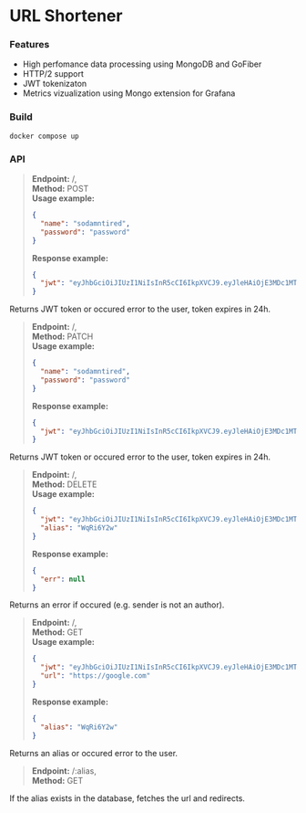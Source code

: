 # URL Shortener
### Features

- High perfomance data processing using MongoDB and GoFiber
- HTTP/2 support
- JWT tokenizaton
- Metrics vizualization using Mongo extension for Grafana

### Build
```
docker compose up
```

### API

> **Endpoint:** /,<br> **Method:** POST <br> **Usage example:**
> ```json
> {
>   "name": "sodamntired",
>   "password": "password"
> }
> ```
> **Response example:**
> ```json
> {
>   "jwt": "eyJhbGciOiJIUzI1NiIsInR5cCI6IkpXVCJ9.eyJleHAiOjE3MDc1MTQ2MjQsIm5hbWUiOiJzb2RhbW50aXJlZDEifQ.zEGyXWB5QY0fUCLQ_RGMS2eJwgEs9Z3gvMG_kA6EzcE"
> }
> ```
Returns JWT token or occured error to the user, token expires in 24h.

> **Endpoint:** /,<br> **Method:** PATCH <br> **Usage example:**
> ```json
> {
>   "name": "sodamntired",
>   "password": "password"
> }
> ```
> **Response example:**
> ```json
> {
>   "jwt": "eyJhbGciOiJIUzI1NiIsInR5cCI6IkpXVCJ9.eyJleHAiOjE3MDc1MTQ2MjQsIm5hbWUiOiJzb2RhbW50aXJlZDEifQ.zEGyXWB5QY0fUCLQ_RGMS2eJwgEs9Z3gvMG_kA6EzcE"
> }
> ```
Returns JWT token or occured error to the user, token expires in 24h.

> **Endpoint:** /,<br> **Method:** DELETE <br> **Usage example:**
> ```json
> {
>   "jwt": "eyJhbGciOiJIUzI1NiIsInR5cCI6IkpXVCJ9.eyJleHAiOjE3MDc1MTQ2MjQsIm5hbWUiOiJzb2RhbW50aXJlZDEifQ.zEGyXWB5QY0fUCLQ_RGMS2eJwgEs9Z3gvMG_kA6EzcE",
>   "alias": "WqRi6Y2w"
> }
> ```
> **Response example:**
> ```json
> {
>   "err": null
> }
> ```
Returns an error if occured (e.g. sender is not an author).


> **Endpoint:** /,<br> **Method:** GET <br> **Usage example:**
> ```json
> {
>   "jwt": "eyJhbGciOiJIUzI1NiIsInR5cCI6IkpXVCJ9.eyJleHAiOjE3MDc1MTQ2MjQsIm5hbWUiOiJzb2RhbW50aXJlZDEifQ.zEGyXWB5QY0fUCLQ_RGMS2eJwgEs9Z3gvMG_kA6EzcE",
>   "url": "https://google.com"
> }
> ```
> **Response example:**
> ```json
> {
>   "alias": "WqRi6Y2w"
> }
> ```
Returns an alias or occured error to the user.

> **Endpoint:** /:alias,<br> **Method:** GET

If the alias exists in the database, fetches the url and redirects.



